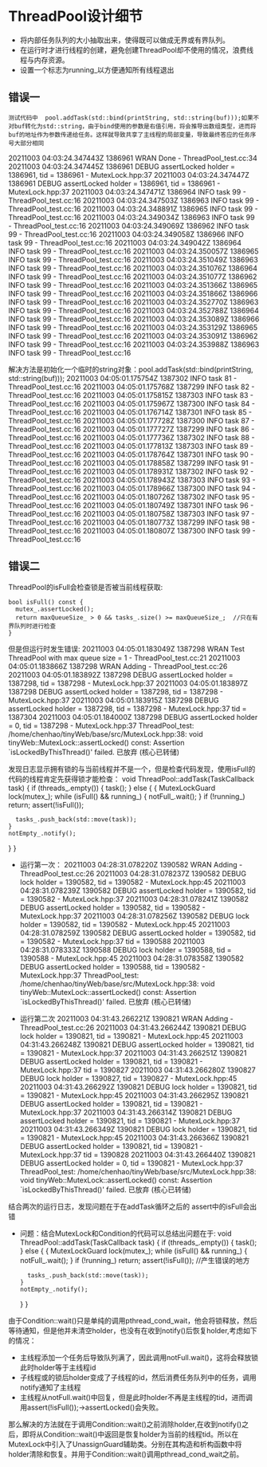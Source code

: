 # ThreadPool设计细节
- 将内部任务队列的大小抽取出来，使得既可以做成无界或有界队列。
- 在运行时才进行线程的创建，避免创建ThreadPool却不使用的情况，浪费线程与内存资源。
- 设置一个标志为running_以方便通知所有线程退出

## 错误一
    测试代码中  pool.addTask(std::bind(printString, std::string(buf)));如果不对buf转化为std::string，由于bind使用的参数是右值引用，将会推导出数组类型，进而将buf的地址作为参数传递给任务。这样就导致共享了主线程的局部变量，导致最终答应的任务序号大部分相同
20211003 04:03:24.347443Z 1386961 WRAN  Done - ThreadPool_test.cc:34
20211003 04:03:24.347445Z 1386961 DEBUG assertLocked holder = 1386961, tid = 1386961 - MutexLock.hpp:37
20211003 04:03:24.347447Z 1386961 DEBUG assertLocked holder = 1386961, tid = 1386961 - MutexLock.hpp:37
20211003 04:03:24.347471Z 1386964 INFO  task 99 - ThreadPool_test.cc:16
20211003 04:03:24.347503Z 1386963 INFO  task 99 - ThreadPool_test.cc:16
20211003 04:03:24.348891Z 1386965 INFO  task 99 - ThreadPool_test.cc:16
20211003 04:03:24.349034Z 1386963 INFO  task 99 - ThreadPool_test.cc:16
20211003 04:03:24.349069Z 1386962 INFO  task 99 - ThreadPool_test.cc:16
20211003 04:03:24.349058Z 1386966 INFO  task 99 - ThreadPool_test.cc:16
20211003 04:03:24.349042Z 1386964 INFO  task 99 - ThreadPool_test.cc:16
20211003 04:03:24.350057Z 1386965 INFO  task 99 - ThreadPool_test.cc:16
20211003 04:03:24.351049Z 1386963 INFO  task 99 - ThreadPool_test.cc:16
20211003 04:03:24.351076Z 1386964 INFO  task 99 - ThreadPool_test.cc:16
20211003 04:03:24.351077Z 1386962 INFO  task 99 - ThreadPool_test.cc:16
20211003 04:03:24.351366Z 1386965 INFO  task 99 - ThreadPool_test.cc:16
20211003 04:03:24.351866Z 1386966 INFO  task 99 - ThreadPool_test.cc:16
20211003 04:03:24.352770Z 1386963 INFO  task 99 - ThreadPool_test.cc:16
20211003 04:03:24.352788Z 1386964 INFO  task 99 - ThreadPool_test.cc:16
20211003 04:03:24.353089Z 1386966 INFO  task 99 - ThreadPool_test.cc:16
20211003 04:03:24.353129Z 1386965 INFO  task 99 - ThreadPool_test.cc:16
20211003 04:03:24.353091Z 1386962 INFO  task 99 - ThreadPool_test.cc:16
20211003 04:03:24.353988Z 1386963 INFO  task 99 - ThreadPool_test.cc:16

解决方法是初始化一个临时的string对象：pool.addTask(std::bind(printString, std::string(buf)));
20211003 04:05:01.175754Z 1387302 INFO  task 81 - ThreadPool_test.cc:16
20211003 04:05:01.175768Z 1387299 INFO  task 82 - ThreadPool_test.cc:16
20211003 04:05:01.175815Z 1387303 INFO  task 83 - ThreadPool_test.cc:16
20211003 04:05:01.175967Z 1387300 INFO  task 84 - ThreadPool_test.cc:16
20211003 04:05:01.176714Z 1387301 INFO  task 85 - ThreadPool_test.cc:16
20211003 04:05:01.177728Z 1387300 INFO  task 87 - ThreadPool_test.cc:16
20211003 04:05:01.177727Z 1387299 INFO  task 86 - ThreadPool_test.cc:16
20211003 04:05:01.177736Z 1387302 INFO  task 88 - ThreadPool_test.cc:16
20211003 04:05:01.177813Z 1387303 INFO  task 89 - ThreadPool_test.cc:16
20211003 04:05:01.178764Z 1387301 INFO  task 90 - ThreadPool_test.cc:16
20211003 04:05:01.178858Z 1387299 INFO  task 91 - ThreadPool_test.cc:16
20211003 04:05:01.178931Z 1387302 INFO  task 92 - ThreadPool_test.cc:16
20211003 04:05:01.178943Z 1387303 INFO  task 93 - ThreadPool_test.cc:16
20211003 04:05:01.178966Z 1387300 INFO  task 94 - ThreadPool_test.cc:16
20211003 04:05:01.180726Z 1387302 INFO  task 95 - ThreadPool_test.cc:16
20211003 04:05:01.180749Z 1387301 INFO  task 96 - ThreadPool_test.cc:16
20211003 04:05:01.180758Z 1387303 INFO  task 97 - ThreadPool_test.cc:16
20211003 04:05:01.180773Z 1387299 INFO  task 98 - ThreadPool_test.cc:16
20211003 04:05:01.180807Z 1387300 INFO  task 99 - ThreadPool_test.cc:16

## 错误二
  ThreadPool的isFull会检查锁是否被当前线程获取:
  
    bool isFull() const {
      mutex_.assertLocked();
      return maxQueueSize_ > 0 && tasks_.size() >= maxQueueSize_;  //只在有界队列时进行检查
    }

但是但运行时发生错误:
20211003 04:05:01.183049Z 1387298 WRAN  Test ThreadPool with max queue size = 1 - ThreadPool_test.cc:21
20211003 04:05:01.183866Z 1387298 WRAN  Adding - ThreadPool_test.cc:26
20211003 04:05:01.183892Z 1387298 DEBUG assertLocked holder = 1387298, tid = 1387298 - MutexLock.hpp:37
20211003 04:05:01.183897Z 1387298 DEBUG assertLocked holder = 1387298, tid = 1387298 - MutexLock.hpp:37
20211003 04:05:01.183915Z 1387298 DEBUG assertLocked holder = 1387298, tid = 1387298 - MutexLock.hpp:37
tid = 1387304
20211003 04:05:01.184000Z 1387298 DEBUG assertLocked holder = 0, tid = 1387298 - MutexLock.hpp:37
ThreadPool_test: /home/chenhao/tinyWeb/base/src/MutexLock.hpp:38: void tinyWeb::MutexLock::assertLocked() const: Assertion `isLockedByThisThread()' failed.
已放弃 (核心已转储)

发现日志显示拥有锁的与当前线程并不是一个，但是检查代码发现，使用isFull的代码的线程肯定先获得锁才能检查：
void ThreadPool::addTask(TaskCallback task) {
  if (threads_.empty()) {
    task();
  } else {
    {
      MutexLockGuard lock(mutex_);
      while (isFull() && running_) {
        notFull_.wait();
      }
      if (!running_) return;
      assert(!isFull());

      tasks_.push_back(std::move(task));
    }
    notEmpty_.notify();
  }
}

- 运行第一次：
20211003 04:28:31.078220Z 1390582 WRAN  Adding - ThreadPool_test.cc:26
20211003 04:28:31.078237Z 1390582 DEBUG lock holder = 1390582, tid = 1390582 - MutexLock.hpp:45
20211003 04:28:31.078239Z 1390582 DEBUG assertLocked holder = 1390582, tid = 1390582 - MutexLock.hpp:37
20211003 04:28:31.078241Z 1390582 DEBUG assertLocked holder = 1390582, tid = 1390582 - MutexLock.hpp:37
20211003 04:28:31.078256Z 1390582 DEBUG lock holder = 1390582, tid = 1390582 - MutexLock.hpp:45
20211003 04:28:31.078259Z 1390582 DEBUG assertLocked holder = 1390582, tid = 1390582 - MutexLock.hpp:37
tid = 1390588
20211003 04:28:31.078333Z 1390588 DEBUG lock holder = 1390588, tid = 1390588 - MutexLock.hpp:45
20211003 04:28:31.078358Z 1390582 DEBUG assertLocked holder = 1390588, tid = 1390582 - MutexLock.hpp:37
ThreadPool_test: /home/chenhao/tinyWeb/base/src/MutexLock.hpp:38: void tinyWeb::MutexLock::assertLocked() const: Assertion `isLockedByThisThread()' failed.
已放弃 (核心已转储)

- 运行第二次
20211003 04:31:43.266221Z 1390821 WRAN  Adding - ThreadPool_test.cc:26
20211003 04:31:43.266244Z 1390821 DEBUG lock holder = 1390821, tid = 1390821 - MutexLock.hpp:45
20211003 04:31:43.266248Z 1390821 DEBUG assertLocked holder = 1390821, tid = 1390821 - MutexLock.hpp:37
20211003 04:31:43.266251Z 1390821 DEBUG assertLocked holder = 1390821, tid = 1390821 - MutexLock.hpp:37
tid = 1390827
20211003 04:31:43.266280Z 1390827 DEBUG lock holder = 1390827, tid = 1390827 - MutexLock.hpp:45
20211003 04:31:43.266292Z 1390821 DEBUG lock holder = 1390821, tid = 1390821 - MutexLock.hpp:45
20211003 04:31:43.266295Z 1390821 DEBUG assertLocked holder = 1390821, tid = 1390821 - MutexLock.hpp:37
20211003 04:31:43.266314Z 1390821 DEBUG assertLocked holder = 1390821, tid = 1390821 - MutexLock.hpp:37
20211003 04:31:43.266349Z 1390821 DEBUG lock holder = 1390821, tid = 1390821 - MutexLock.hpp:45
20211003 04:31:43.266366Z 1390821 DEBUG assertLocked holder = 1390821, tid = 1390821 - MutexLock.hpp:37
tid = 1390828
20211003 04:31:43.266440Z 1390821 DEBUG assertLocked holder = 0, tid = 1390821 - MutexLock.hpp:37
ThreadPool_test: /home/chenhao/tinyWeb/base/src/MutexLock.hpp:38: void tinyWeb::MutexLock::assertLocked() const: Assertion `isLockedByThisThread()' failed.
已放弃 (核心已转储)

结合两次的运行日志，发现问题在于在addTask循环之后的 assert中的isFull会出错

- 问题：结合MutexLock和Condition的代码可以总结出问题在于:
  void ThreadPool::addTask(TaskCallback task) {
    if (threads_.empty()) {
      task();
    } else {
      {
        MutexLockGuard lock(mutex_);
        while (isFull() && running_) {
          notFull_.wait();
        }
        if (!running_) return;
        assert(!isFull());    //产生错误的地方

        tasks_.push_back(std::move(task));
      }
      notEmpty_.notify();
    }
  }

由于Condition::wait()只是单纯的调用pthread_cond_wait，他会将锁释放，然后等待通知，但是他并未清空holder，也没有在收到notify()后恢复holder,考虑如下的情况：
- 主线程添加一个任务后导致队列满了，因此调用notFull.wait()，这将会释放锁此时holder等于主线程id
- 子线程或的锁后holder变成了子线程的id，然后消费任务队列中的任务，调用notify通知了主线程
- 主线程从notFull.wait()中回复，但是此时holder不再是主线程的tid，进而调用assert(!isFull());->assertLocked()会失败。

那么解决的方法就在于调用Condition::wait()之前消除holder,在收到notify()之后，即将从Condition::wait()中返回是恢复holder为当前的线程tid。所以在MutexLock中引入了UnassignGuard辅助类。分别在其构造和析构函数中将holder清除和恢复。并用于Condition::wait()调用pthread_cond_wait之前。